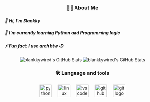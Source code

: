###

<h3 align="center">👩‍💻  About Me</h3>

###
##### 👋 Hi, I'm Blankky
##### 🌱 I’m currently learning Python and Programming logic
##### ⚡ Fun fact: I use arch btw :D

<div align="center">
  <img src="https://github-readme-stats.vercel.app/api?username=blankkywired&theme=dark&show_icons=true&hide_border=false&count_private=true" alt="blankkywired's GitHub Stats" />
  <img src="https://streak-stats.demolab.com?user=blankkywired&theme=dark&hide_border=false" alt="blankkywired's GitHub Stats" />

</div>



<h3 align="center">🛠 Language and tools</h3>

###

<div align="center">
  <img src="https://cdn.jsdelivr.net/gh/devicons/devicon/icons/python/python-original.svg" height="40" alt="python logo"  />
  <img width="12" />
  <img src="https://cdn.jsdelivr.net/gh/devicons/devicon/icons/linux/linux-original.svg" height="40" alt="linux logo"  />
  <img width="12" />
  <img src="https://cdn.jsdelivr.net/gh/devicons/devicon/icons/vscode/vscode-original.svg" height="40" alt="vscode logo"  />
  <img width="12" />
  <img src="https://skillicons.dev/icons?i=github" height="40" alt="github logo"  />
  <img width="12" />
  <img src="https://cdn.jsdelivr.net/gh/devicons/devicon/icons/git/git-original.svg" height="40" alt="git logo"  />
</div>
